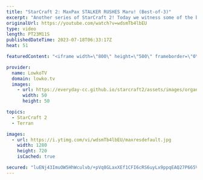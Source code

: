 ```yaml
---
title: "StarCraft 2: MaxPax STALKER RUSHES Maru! (Best-of-3)"
excerpt: "Another series of StarCraft 2! Today we witness some of the best players in the world clash in a best-of-3 series. A series of games between Maru, the five-time GSL champion and one of the most dominant Terrans in history, and MaxPax, the young Danish prodigy who has been making waves with his unconventional"
originalUrl: https://youtube.com/watch?v=wdsmTb4lbEU
type: video
length: PT23M11S
publishedDateTime: 2023-07-18T06:33:17Z
heat: 51

featuredContent: "<iframe width=\"800\" height=\"500\" frameborder=\"0\" src=\"https://www.youtube.com/embed/wdsmTb4lbEU\" allow=\"accelerometer; autoplay; encrypted-media; gyroscope; picture-in-picture\" allowfullscreen></iframe>"

provider:
  name: LowkoTV
  domain: lowko.tv
  images:
    - url: https://everyday-cc.github.io/starcraft2/assets/images/organizations/lowko.tv-50x50.jpg
      width: 50
      height: 50

topics:
  - StarCraft 2
  - Terran

images:
  - url: https://i.ytimg.com/vi/wdsmTb4lbEU/maxresdefault.jpg
    width: 1280
    height: 720
    isCached: true

secured: "luENj43ImuOW5HhWculvb/+pVq8GLaxXEf1CFI6cRS6uyLx9ppqEAQ27P665V465pZvrxB0C7WV7/uuQOw1sI2c7WiTlbmFQXse2jLDUixJZDKYuj71JF4JpOe6GrapUixlifEveR/uNHw31hE3b/TxEI4z1tRGtSvBVeRIc0g8p4P15iKSid/L4SLQMnu1xuMkVlmtbiZQkjnb8hOZwZPGG565+CdteVWtKmvQ9XoKIQ2l9IL7DHffQIvAw9yhyusSdz3N0QxPzBTeZIae+ah0GcdbJEvKeibsDZLQObBcwmWx+y5IpL40cHZ7+F1rfn+eJZWJ2J2bYYFY+qRrOLr/uEFbBkofoWHRxcsVt59wv3Ae2m8ztqZtCF3r5VjBHTICRnqqnRmx/Iy4zguh0VQh8NyTBw3zPoDA0OzxN55k=;B9kE3CcOV7FIB+gqNMm6aQ=="
---
```


